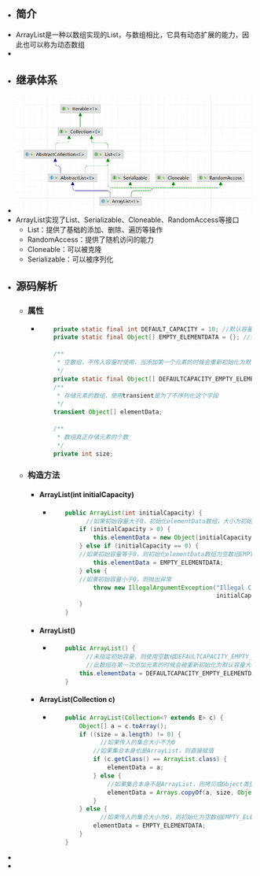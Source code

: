 - ## 简介
- ArrayList是一种以数组实现的List，与数组相比，它具有动态扩展的能力，因此也可以称为动态数组
-
- ## 继承体系
- ![image.png](../assets/image_1643073454713_0.png)
- ArrayList实现了List、Serializable、Cloneable、RandomAccess等接口
	- List：提供了基础的添加、删除、遍历等操作
	- RandomAccess：提供了随机访问的能力
	- Cloneable：可以被克隆
	- Serializable：可以被序列化
- ## 源码解析
	- ### 属性
		- ```java
		      private static final int DEFAULT_CAPACITY = 10; //默认容量
		      private static final Object[] EMPTY_ELEMENTDATA = {}; //空数组，如果传入的容量为0时使用
		  
		      /**
		       * 空数组，不传入容量时使用，当添加第一个元素的时候会重新初始化为默认容量大小
		       */
		      private static final Object[] DEFAULTCAPACITY_EMPTY_ELEMENTDATA = {};
		      /**
		       * 存储元素的数组，使用transient是为了不序列化这个字段
		       */
		      transient Object[] elementData;
		  
		      /**
		       * 数组真正存储元素的个数
		       */
		      private int size;
		  ```
	- ### 构造方法
		- #### ArrayList(int initialCapacity)
			- ```java
			      public ArrayList(int initialCapacity) {
			        	//如果初始容量大于0，初始化elementData数组，大小为初始容量
			          if (initialCapacity > 0) {
			              this.elementData = new Object[initialCapacity];
			          } else if (initialCapacity == 0) {
			          //如果初始容量等于0，则初始化elementData数组为空数组EMPTY_ELEMENTDATA
			              this.elementData = EMPTY_ELEMENTDATA;
			          } else {
			          //如果初始容量小于0，则抛出异常
			              throw new IllegalArgumentException("Illegal Capacity: "+
			                                                 initialCapacity);
			          }
			      }
			  ```
		- #### ArrayList()
			- ```java
			      public ArrayList() {
			        	//未指定初始容量，则使用空数组DEFAULTCAPACITY_EMPTY_ELEMENTDATA
			        	//此数组在第一次添加元素的时候会被重新初始化为默认容量大小
			          this.elementData = DEFAULTCAPACITY_EMPTY_ELEMENTDATA;
			      }
			  ```
		- #### ArrayList(Collection c)
			- ```java
			      public ArrayList(Collection<? extends E> c) {
			          Object[] a = c.toArray();
			          if ((size = a.length) != 0) {
			            	//如果传入的集合大小不为0
			              //如果集合本身也是ArrayList，则直接赋值
			              if (c.getClass() == ArrayList.class) {
			                  elementData = a;
			              } else {
			                  //如果集合本身不是ArrayList，则拷贝成Object类型
			                  elementData = Arrays.copyOf(a, size, Object[].class);
			              }
			          } else {
			            	//如果传入的集合大小为0，则初始化为空数组EMPTY_ELEMENTDATA
			              elementData = EMPTY_ELEMENTDATA;
			          }
			      }
			  ```
-
-